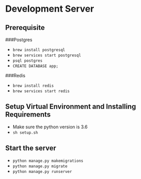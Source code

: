 # Development Server

## Prerequisite
###Postgres
- `brew install postgresql`
- `brew services start postgresql`
- `psql postgres`
- `CREATE DATABASE app;`

###Redis
- `brew install redis`
- `brew services start redis`

## Setup Virtual Environment and Installing Requirements
- Make sure the python version is 3.6
- `sh setup.sh`

## Start the server
- `python manage.py makemigrations`
- `python manage.py migrate`
- `python manage.py runserver`
